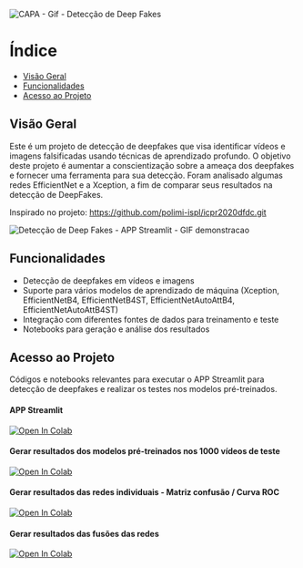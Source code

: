 
![CAPA - Gif - Detecção de Deep Fakes](https://github.com/NathFarinha/TCC_DeepFake_Detection_v1/assets/89995351/1d8e7ed7-ed14-4cec-ba0c-3392e3cead90)

# Índice 

* [Visão Geral](#visao-geral)
* [Funcionalidades](#funcionalidades)
* [Acesso ao Projeto](#acesso-ao-projeto)

## Visão Geral

Este é um projeto de detecção de deepfakes que visa identificar vídeos e imagens falsificadas usando técnicas de aprendizado profundo. O objetivo deste projeto é aumentar a conscientização sobre a ameaça dos deepfakes e fornecer uma ferramenta para sua detecção.
Foram analisado algumas redes EfficientNet e a Xception, a fim de comparar seus resultados na detecção de DeepFakes.

Inspirado no projeto: https://github.com/polimi-ispl/icpr2020dfdc.git

![Detecção de Deep Fakes - APP Streamlit - GIF demonstracao](https://github.com/NathFarinha/TCC_DeepFake_Detection_v1/assets/89995351/d35e95eb-dad7-442f-b9c9-3e70b8b2dc93)

## Funcionalidades

- Detecção de deepfakes em vídeos e imagens
- Suporte para vários modelos de aprendizado de máquina (Xception, EfficientNetB4, EfficientNetB4ST, EfficientNetAutoAttB4, EfficientNetAutoAttB4ST)
- Integração com diferentes fontes de dados para treinamento e teste
- Notebooks para geração e análise dos resultados

## Acesso ao Projeto
Códigos e notebooks relevantes para executar o APP Streamlit para detecção de deepfakes e realizar os testes nos modelos pré-treinados.

#### APP Streamlit
<a target="_blank" href="https://colab.research.google.com/github/NathFarinha/TCC_DeepFake_Detection_v1/blob/56409b5ed1648be9fa21e5a6483e79ba8dab3388/Colab%20Notebooks/PREDICTIONS/Streamlit_APP.ipynb">
  <img src="https://colab.research.google.com/assets/colab-badge.svg" alt="Open In Colab"/>
</a>

#### Gerar resultados dos modelos pré-treinados nos 1000 vídeos de teste
<a target="_blank" href="https://colab.research.google.com/github/NathFarinha/TCC_DeepFake_Detection_v1/blob/c9418e0833c70102c7e056846653ef70885a2566/Colab%20Notebooks/RESULTADOS/Generate_results_DFDC.ipynb">
  <img src="https://colab.research.google.com/assets/colab-badge.svg" alt="Open In Colab"/>
</a>

#### Gerar resultados das redes individuais - Matriz confusão / Curva ROC
<a target="_blank" href="https://colab.research.google.com/github/NathFarinha/TCC_DeepFake_Detection_v1/blob/2e9ec9cb20d6e3caeb7105abb80ce61ea01c644f/Colab%20Notebooks/RESULTADOS/Analyze_results.ipynb">
  <img src="https://colab.research.google.com/assets/colab-badge.svg" alt="Open In Colab"/>
</a>

#### Gerar resultados das fusões das redes
<a target="_blank" href="https://colab.research.google.com/github/NathFarinha/TCC_DeepFake_Detection_v1/blob/2e9ec9cb20d6e3caeb7105abb80ce61ea01c644f/Colab%20Notebooks/RESULTADOS/Analyze_results_net_fusion_paper.ipynb">
  <img src="https://colab.research.google.com/assets/colab-badge.svg" alt="Open In Colab"/>
</a>





